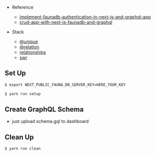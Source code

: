 - Reference

  - [implement-faunadb-authentication-in-next-js-and-graphql-app](https://www.kjmczk.dev/blog/implement-faunadb-authentication-in-next-js-and-graphql-app)
  - [crud-app-with-next-js-faunadb-and-graphql](https://www.kjmczk.dev/blog/crud-app-with-next-js-faunadb-and-graphql)

- Stack

  - [@unique](https://docs.fauna.com/fauna/current/api/graphql/directives/d_unique)
  - [@relation](https://docs.fauna.com/fauna/current/api/graphql/directives/d_relation)
  - [relationships](https://docs.fauna.com/fauna/current/api/graphql/relationships)
  - [swr](https://swr.vercel.app/ja)

## Set Up

```bash
$ export NEXT_PUBLIC_FAUNA_DB_SERVER_KEY=HERE_YOUR_KEY

$ yarn run setup
```

## Create GraphQL Schema

- just upload schema.gql to dashboard

## Clean Up

```bash
$ yarn run clean
```
